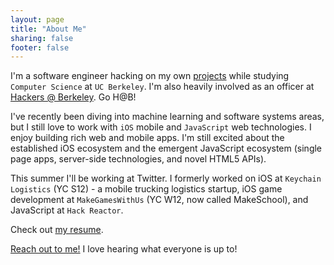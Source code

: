 ```yaml
---
layout: page
title: "About Me"
sharing: false
footer: false
---
```


I'm a software engineer hacking on my own [projects](/projects/) while studying `Computer Science` at `UC Berkeley`. I'm also heavily involved as an officer at [Hackers @ Berkeley](http://hackersatberkeley.com/). Go H@B! 

I've recently been diving into machine learning and software systems areas, but I still love to work with `iOS` mobile and `JavaScript` web technologies. I enjoy building rich web and mobile apps. I'm still excited about the established iOS ecosystem and the emergent JavaScript ecosystem (single page apps, server-side technologies, and novel HTML5 APIs).

This summer I'll be working at Twitter. I formerly worked on iOS at `Keychain Logistics` (YC S12) - a mobile trucking logistics startup, iOS game development at `MakeGamesWithUs` (YC W12, now called MakeSchool), and JavaScript at `Hack Reactor`.

Check out [my resume](/about/brianchu_resume.pdf).

<a href="#" data-toggle="modal" data-target=".contact-modal">Reach out to me!</a> I love hearing what everyone is up to!
